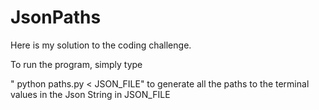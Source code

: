 # JsonPaths

Here is my solution to the coding challenge. 

To run the program, simply type 

" python paths.py < JSON_FILE" to generate all the paths to the terminal values in the Json String in JSON_FILE 


